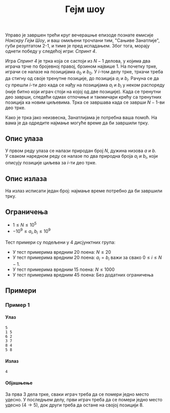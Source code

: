 ﻿---
title: Гејм шоу
timelimit: 1.0 # у секундама
memlimit: 64   # y MB
owner: takprog # власник је онај ко ради на задатку
origin: # опционо (ако се зна одакле је задатак преузет, пожељно је навести извор)
tags: [] # сваки задатак може бити означен према унапред договореној листи ознака
status: KOMPLETAN # један од: "IZRADA", "PREGLED" или "KOMPLETAN".
status-date: 2024-08-15 # датум у формату YYYY-MM-DD од када је задатак у наведеном статусу
solutions:
  - name: ex0
    lang: [cpp]
    desc: ""
    tags: []
---

Управо је завршен трећи круг вечерашње епизоде познате емисије *Нокскру Гејм Шоу*, и ваш омиљени трочлани тим, "Сањиве Занатлије", губи резултатом 2-1, и тиме је пред испадањем. Због тога, морају однети победу у следећој игри: *Спринт 4*.

Игра *Спринт 4* је трка која се састоји из $N-1$ делова, у којима два играча трче по бројевној правој, брзином највише $1$. На почетку трке, играчи се налазе на позицијама $a_0$ и $b_0$. У $i$-том делу трке, тркачи треба да стигну од своје тренутне позиције, до позиција $a_i$ и $b_i$. Рачуна се да су прешли $i$-ти део када се нађу на позицијама $a_i$ и $b_i$ у неком распореду (није битно који играч стоји на којој од две позиције). Када се тренутни део заврши, следећи одмах отпочиње и такмичари крећу са тренутних позиција ка новим циљевима. Трка се завршава када се заврши $N-1$-ви део трке.

Како је трка јако неизвесна, Занатлијама је потребна ваша помоћ. На вама је да одредите најмање могуће време да би завршили трку.

## Опис улаза

У првом реду улаза се налази природан број $N$, дужина низова $a$ и $b$.<br>
У сваком наредном реду се налазе по два природна броја $a_i$ и $b_i$, који описују позиције циљева за $i$-ти део трке.

## Опис излаза

На излаз исписати један број: најмање време потребно да би завршили трку.

## Ограничења

-   $1 \leq N \leq 10^{5}$
-   $-10^9\le a_i,b_i \le10^9$

Тест примери су подељени у 4 дисјунктних група:

-   У тест примерима вредним $20$ поена: $N \leq 20$
-   У тест примерима вредним $20$ поена: $a_i=b_i$ важи за свако $0\le i\le N-1$.
-   У тест примерима вредним $15$ поена: $N \leq 1000$
-   У тест примерима вредним $45$ поена: Без додатних ограничења

## Примери
### Пример 1

#### Улаз

```
5
1 5
6 2
3 7
8 4
5 8
```
#### Излаз

```
4
```
#### Објашњење

За прва $3$ дела трке, сваки играч треба да се помери једно место удесно. У последњем делу, први играч треба да се помери једно место удесно ($4\rightarrow5$), док други треба да остане на својој позицији $8$.
